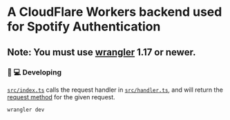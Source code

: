 # A CloudFlare Workers backend used for Spotify Authentication

## Note: You must use [wrangler](https://developers.cloudflare.com/workers/cli-wrangler/install-update) 1.17 or newer.

### 👩 💻 Developing

[`src/index.ts`](./src/index.ts) calls the request handler in [`src/handler.ts`](./src/handler.ts), and will return the [request method](https://developer.mozilla.org/en-US/docs/Web/API/Request/method) for the given request.

```bash
wrangler dev
```
